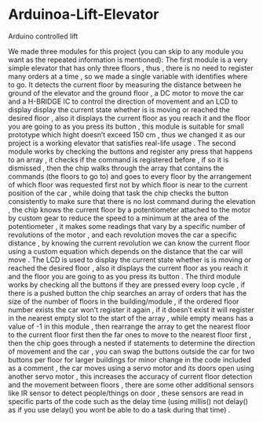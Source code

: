 # Arduinoa-Lift-Elevator
Arduino controlled lift




<EXPLANATION WILL BE ADDED IN THE CODE AS COMMENTS SOON/>
	We made three modules for this project (you can skip to any module you want as the repeated information is mentioned):
<FIRST MODULE>
	The first module is a very simple elevator that has only three floors , thus , there is no need to register many orders at a time , so we made a single variable with identifies where to go. It detects the current floor by measuring the distance between he ground of the elevator and the ground floor , a DC motor to move the car and a H-BRIDGE IC to control the direction of movement and an LCD to display display the current state whether is is moving or reached the desired floor , also it displays the current floor as you reach it and the floor you are going to as you press its button , this module is suitable for small prototype which hight doesn’t exceed 150 cm , thus we changed it as our project is a working elevator that satisfies real-life usage .
</FIRST MODULE>
<SECOND MODULE>
	The second module works by checking the buttons and register any press that happens to an array , it checks if the command is registered before , if so it is dismissed  , then the chip walks through the array that contains the commands (the floors to go to) and goes to every floor by the arrangement of which floor was requested first not by which floor is near to the current position of the car , while doing that task the chip checks the button consistently to make sure that there is no lost command during the elevation , the chip knows the current floor by a potentiometer attached to the motor by custom gear to reduce the speed to a minimum at the area of the potentiometer , it makes some readings that vary by a specific number of revolutions of the motor , and each revolution moves the car a specific distance , by knowing the current revolution we can know the current floor using a custom equation which depends on the distance that the car will move . The LCD is used to display the current state whether is is moving or reached the desired floor , also it displays the current floor as you reach it and the floor you are going to as you press its button .
</SECOND MODULE>
<TO BE ADDED>
	The third module works by checking all the buttons if they are pressed every loop cycle , if there is a pushed button the chip searches an array of orders that has the size of the number of floors in the building/module , if the ordered floor number exists the car won’t register it again , if it doesn’t exist it will register in the nearest empty slot to the start of the array , while empty means has a value of -1 in this module , then rearrange the array to get the nearest floor to the current floor first then the far ones to move to the nearest floor first , then the chip goes through a nested if statements to determine the direction of movement and the car , you can swap the buttons outside the car for two buttons per floor for larger buildings for minor change in the code included as a comment , the car moves using a servo motor and its doors open using another servo motor , this increases the accuracy of current floor detection and the movement between floors , there are some other additional sensors like IR sensor to detect people/things on door , these sensors are read in specific parts of the code such as the delay time (using millis() not delay() as if you use delay() you wont be able to do a task during that time) .
</TO BE ADDED>


